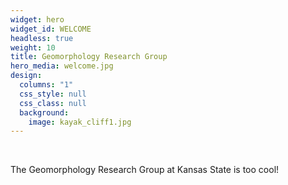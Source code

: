 ```yaml
---
widget: hero
widget_id: WELCOME
headless: true
weight: 10
title: Geomorphology Research Group
hero_media: welcome.jpg
design:
  columns: "1"
  css_style: null
  css_class: null
  background:
    image: kayak_cliff1.jpg
---
```

<br>

The Geomorphology Research Group at Kansas State is too cool!